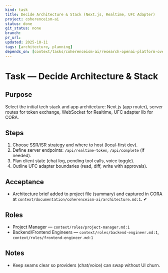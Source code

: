 ```yaml
---
kind: task
title: Decide Architecture & Stack (Next.js, Realtime, UFC Adapter)
project: coherenceism-ai
status: done
git_status: none
branch: 
pr_url: 
updated: 2025-10-11
tags: [architecture, planning]
depends_on: [context/tasks/coherenceism-ai/research-openai-platform-overview.md, context/tasks/coherenceism-ai/research-openai-voice-realtime.md, context/tasks/coherenceism-ai/research-openai-agents-workflows.md]
---
```


# Task — Decide Architecture & Stack

## Purpose
Select the initial tech stack and app architecture: Next.js (app router), server routes for token exchange, WebSocket for Realtime, UFC adapter lib for CORA.

## Steps
1) Choose SSR/ISR strategy and where to host (local-first dev).
2) Define server endpoints: `/api/realtime-token`, `/api/complete` (if needed).
3) Plan client state (chat log, pending tool calls, voice toggle).
4) Outline UFC adapter boundaries (read, diff, write with approvals).

## Acceptance
- Architecture brief added to project file (summary) and captured in CORA at `context/documentation/coherenceism-ai/architecture.md:1`. ✔

## Roles
- Project Manager — `context/roles/project-manager.md:1`
- Backend/Frontend Engineers — `context/roles/backend-engineer.md:1`, `context/roles/frontend-engineer.md:1`

## Notes
- Keep seams clear so providers (chat/voice) can swap without UI churn.

